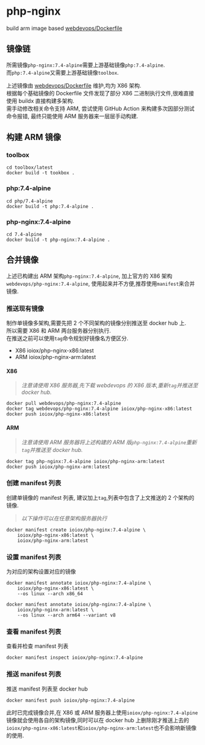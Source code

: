 # php-nginx
build arm image based [webdevops/Dockerfile](https://github.com/webdevops/Dockerfile)

## 镜像链
所需镜像`php-nginx:7.4-alpine`需要上游基础镜像`php:7.4-alpine`.  
而`php:7.4-alpine`又需要上游基础镜像`toolbox`.

上述镜像由 [webdevops/Dockerfile](https://github.com/webdevops/Dockerfile) 维护,均为 X86 架构.  
根据每个基础镜像的 Dockerfile 文件发现了部分 X86 二进制执行文件,很难直接使用 buildx 直接构建多架构.  
需手动修改相关命令支持 ARM, 尝试使用 GitHub Action 来构建多次因部分测试命令报错, 最终只能使用 ARM 服务器来一层层手动构建.

## 构建 ARM 镜像
### toolbox
```shell
cd toolbox/latest
docker build -t tookbox .
```

### php:7.4-alpine
```shell
cd php/7.4-alpine
docker build -t php:7.4-alpine .
```

### php-nginx:7.4-alpine
```shell
cd 7.4-alpine
docker build -t php-nginx:7.4-alpine .
```

## 合并镜像
上述已构建出 ARM 架构`php-nginx:7.4-alpine`, 加上官方的 X86 架构`webdevops/php-nginx:7.4-alpine`, 使用起来并不方便,推荐使用`manifest`来合并镜像.

### 推送现有镜像
制作单镜像多架构,需要先把 2 个不同架构的镜像分别推送至 docker hub 上.  
所以需要 X86 和 ARM 两台服务器分别执行.  
在推送之前可以使用`tag`命令规划好镜像名方便区分.

- X86 ioiox/php-nginx-x86:latest
- ARM ioiox/php-nginx-arm:latest

#### X86
> *注意请使用 X86 服务器,先下载 webdevops 的 X86 版本,重新`tag`并推送至 docker hub.*
```shell
docker pull webdevops/php-nginx:7.4-alpine
docker tag webdevops/php-nginx:7.4-alpine ioiox/php-nginx-x86:latest
docker push ioiox/php-nginx-x86:latest
```

#### ARM
> *注意请使用 ARM 服务器将上述构建的 ARM 版`php-nginx:7.4-alpine`重新`tag`并推送至 docker hub.*
```shell
docker tag php-nginx:7.4-alpine ioiox/php-nginx-arm:latest
docker push ioiox/php-nginx-arm:latest
```

### 创建 manifest 列表
创建单镜像的 manifest 列表, 建议加上`tag`,列表中包含了上文推送的 2 个架构的镜像.
> *以下操作可以在任意架构服务器执行*
```shell
docker manifest create ioiox/php-nginx:7.4-alpine \
    ioiox/php-nginx-x86:latest \
    ioiox/php-nginx-arm:latest
```

### 设置 manifest 列表
为对应的架构设置对应的镜像
```shell
docker manifest annotate ioiox/php-nginx:7.4-alpine \
    ioiox/php-nginx-x86:latest \
    --os linux --arch x86_64

docker manifest annotate ioiox/php-nginx:7.4-alpine \
    ioiox/php-nginx-arm:latest \
    --os linux --arch arm64 --variant v8
```

### 查看 manifest 列表
查看并检查 manifest 列表
```shell
docker manifest inspect ioiox/php-nginx:7.4-alpine
```

### 推送 manifest 列表
推送 manifest 列表至 docker hub
```shell
docker manifest push ioiox/php-nginx:7.4-alpine
```

此时已完成镜像合并,在 X86 或 ARM 服务器上使用`ioiox/php-nginx:7.4-alpine`镜像就会使用各自的架构镜像,同时可以在 docker hub 上删除刚才推送上去的`ioiox/php-nginx-x86:latest`和`ioiox/php-nginx-arm:latest`也不会影响新镜像的使用.
